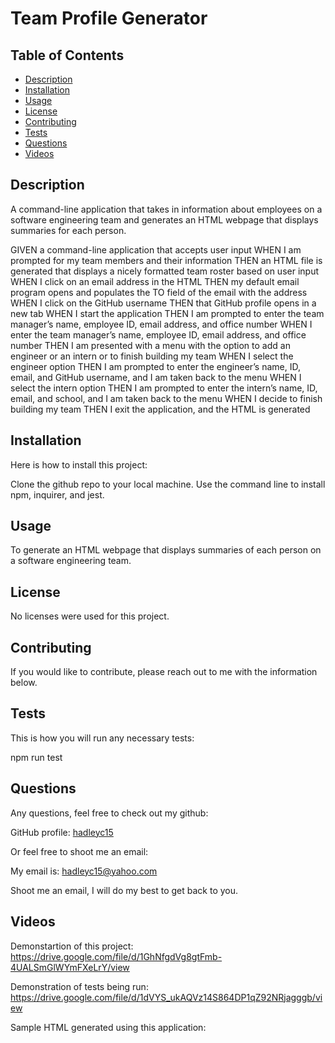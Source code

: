 # Team Profile Generator

  ## Table of Contents
  
  * [Description](#description)
  * [Installation](#installation)
  * [Usage](#usage)
  * [License](#license)
  * [Contributing](#contributing)
  * [Tests](#tests)
  * [Questions](#questions)
  * [Videos](#videos)

  ## Description

  A command-line application that takes in information about employees on a software engineering team and generates an HTML webpage that displays summaries for each person.

  GIVEN a command-line application that accepts user input
  WHEN I am prompted for my team members and their information
  THEN an HTML file is generated that displays a nicely formatted team roster based on user input
  WHEN I click on an email address in the HTML
  THEN my default email program opens and populates the TO field of the email with the address
  WHEN I click on the GitHub username
  THEN that GitHub profile opens in a new tab
  WHEN I start the application
  THEN I am prompted to enter the team manager’s name, employee ID, email address, and office number
  WHEN I enter the team manager’s name, employee ID, email address, and office number
  THEN I am presented with a menu with the option to add an engineer or an intern or to finish building my team
  WHEN I select the engineer option
  THEN I am prompted to enter the engineer’s name, ID, email, and GitHub username, and I am taken back to the menu
  WHEN I select the intern option
  THEN I am prompted to enter the intern’s name, ID, email, and school, and I am taken back to the menu
  WHEN I decide to finish building my team
  THEN I exit the application, and the HTML is generated

  ## Installation
  
  Here is how to install this project:

  Clone the github repo to your local machine.  Use the command line to install npm, inquirer, and jest.  

  ## Usage

  To generate an HTML webpage that displays summaries of each person on a software engineering team.

  ## License
  
  No licenses were used for this project.

  ## Contributing

  If you would like to contribute, please reach out to me with the information below.

  ## Tests

  This is how you will run any necessary tests:

  npm run test
  
  ## Questions

  Any questions, feel free to check out my github:

  GitHub profile: [hadleyc15](https://github.com/hadleyc15)
    
  Or feel free to shoot me an email:
    
  My email is: [hadleyc15@yahoo.com](mailto:hadleyc15@yahoo.com)
    
  Shoot me an email, I will do my best to get back to you.

  ## Videos

  Demonstartion of this project: https://drive.google.com/file/d/1GhNfgdVg8gtFmb-4UALSmGlWYmFXeLrY/view

  Demonstration of tests being run: https://drive.google.com/file/d/1dVYS_ukAQVz14S864DP1qZ92NRjagggb/view

  Sample HTML generated using this application: <a href="./assets/team-sample.html">